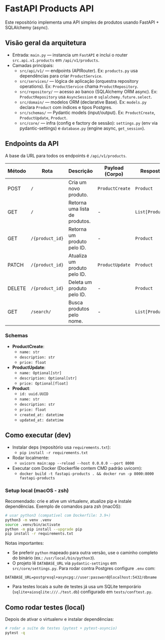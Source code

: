 # FastAPI Products API

Este repositório implementa uma API simples de produtos usando FastAPI + SQLAlchemy (async).

## Visão geral da arquitetura

- Entrada: `main.py` — instancia um `FastAPI` e inclui o router `src.api.v1.products` em `/api/v1/products`.
- Camadas principais:
  - `src/api/v1/` — endpoints (APIRouter). Ex: `products.py` usa dependências para criar `ProductService`.
  - `src/services/` — lógica de aplicação (orquestra repository operations). Ex: `ProductService` chama `ProductRepository`.
  - `src/repository/` — acesso ao banco (SQLAlchemy ORM async). Ex: `ProductRepository` usa `AsyncSession` e `sqlalchemy.future.select`.
  - `src/domain/` — modelos ORM (declarative Base). Ex: `models.py` declara `Product` com índices e tipos Postgres.
  - `src/schemas/` — Pydantic models (input/output). Ex: `ProductCreate`, `ProductUpdate`, `Product`.
  - `src/core/` — infra (config e factory de sessão): `settings.py` (env via pydantic-settings) e `database.py` (engine async, `get_session`).

## Endpoints da API

A base da URL para todos os endpoints é `/api/v1/products`.

| Método | Rota | Descrição | Payload (Corpo) | Resposta |
| --- | --- | --- | --- | --- |
| POST | `/` | Cria um novo produto. | `ProductCreate` | `Product` |
| GET | `/` | Retorna uma lista de produtos. | - | `List[Product]` |
| GET | `/{product_id}` | Retorna um produto pelo ID. | - | `Product` |
| PATCH | `/{product_id}` | Atualiza um produto pelo ID. | `ProductUpdate` | `Product` |
| DELETE | `/{product_id}` | Deleta um produto pelo ID. | - | `Product` |
| GET | `/search/` | Busca produtos pelo nome. | - | `List[Product]` |

### Schemas

-   **ProductCreate**:
    -   `name: str`
    -   `description: str`
    -   `price: float`
-   **ProductUpdate**:
    -   `name: Optional[str]`
    -   `description: Optional[str]`
    -   `price: Optional[float]`
-   **Product**:
    -   `id: uuid.UUID`
    -   `name: str`
    -   `description: str`
    -   `price: float`
    -   `created_at: datetime`
    -   `updated_at: datetime`

## Como executar (dev)

- Instalar deps (repositório usa `requirements.txt`):
  - `pip install -r requirements.txt`
- Rodar localmente:
  - `uvicorn main:app --reload --host 0.0.0.0 --port 8000`
- Executar com Docker (Dockerfile contem CMD padrão uvicorn):
  - `docker build -t fastapi-products . && docker run -p 8000:8000 fastapi-products`

### Setup local (macOS - zsh)

Recomendado: crie e ative um virtualenv, atualize pip e instale dependências. Exemplo de comandos para zsh (macOS):

```bash
# usar python3 (compatível com Dockerfile: 3.9+)
python3 -m venv .venv
source .venv/bin/activate
python -m pip install --upgrade pip
pip install -r requirements.txt
```

Notas importantes:
- Se preferir `python` mapeado para outra versão, use o caminho completo do binário (ex.: `/usr/local/bin/python3`).
- O projeto lê `DATABASE_URL` via `pydantic-settings` em `src/core/settings.py`. Para rodar contra Postgres configure `.env` com:

```env
DATABASE_URL=postgresql+asyncpg://user:password@localhost:5432/dbname
```

- Para testes locais a suíte de testes já usa um SQLite temporário (`sqlite+aiosqlite:///./test.db`) configurado em `tests/conftest.py`.

## Como rodar testes (local)

Depois de ativar o virtualenv e instalar dependências:

```bash
# rodar a suíte de testes (pytest + pytest-asyncio)
pytest -q
```

